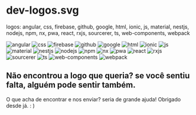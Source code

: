 # dev-logos.svg
logos: angular, css, firebase, github, google, html, ionic, js, material, nestjs, nodejs, npm, nx, pwa, react, rxjs, sourcerer, ts, web-components, webpack

![angular](angular.svg) ![css](css.svg) ![firebase](firebase.svg) ![github](github.svg) ![google](google.svg) ![html](html.svg) ![ionic](ionic.svg) ![js](js.svg) ![material](material.svg) ![nestjs](nestjs.svg) ![nodejs](nodejs.svg) ![npm](npm.svg) ![nx](nx.svg) ![pwa](pwa.svg) ![react](react.svg) ![rxjs](rxjs.svg) ![sourcerer](sourcerer.svg) ![ts](ts.svg) ![web-components](components.svg) ![webpack](webpack.svg)

## Não encontrou a logo que queria? se você sentiu falta, alguém pode sentir também.
O que acha de encontrar e nos enviar? seria de grande ajuda! Obrigado desde já. : )
